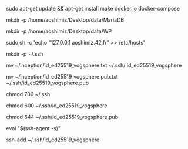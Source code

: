sudo apt-get update && apt-get install make docker.io docker-compose

mkdir -p /home/aoshimiz/Desktop/data/MariaDB

mkdir -p /home/aoshimiz/Desktop/data/WP

sudo sh -c 'echo "127.0.0.1 aoshimiz.42.fr" >> /etc/hosts'

mkdir -p ~/.ssh

mv ~/inception/id_ed25519_vogsphere.txt ~/.ssh/
id_ed25519_vogsphere

mv ~/inception/id_ed25519_vogsphere.pub.txt ~/.ssh/id_ed25519_vogsphere.pub

chmod 700 ~/.ssh

chmod 600 ~/.ssh/id_ed25519_vogsphere

chmod 644 ~/.ssh/id_ed25519_vogsphere.pub

eval "$(ssh-agent -s)"

ssh-add ~/.ssh/id_ed25519_vogsphere